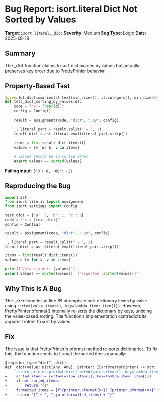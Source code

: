 # Bug Report: isort.literal Dict Not Sorted by Values

**Target**: `isort.literal._dict`
**Severity**: Medium
**Bug Type**: Logic
**Date**: 2025-08-18

## Summary

The _dict function claims to sort dictionaries by values but actually preserves key order due to PrettyPrinter behavior.

## Property-Based Test

```python
@given(st.dictionaries(st.text(min_size=1), st.integers(), min_size=2))
def test_dict_sorting_by_values(d):
    code = f"x = {repr(d)}"
    config = Config()
    
    result = assignment(code, "dict", ".py", config)
    
    _, literal_part = result.split(" = ", 1)
    result_dict = ast.literal_eval(literal_part.strip())
    
    items = list(result_dict.items())
    values = [v for k, v in items]
    
    # Values should be in sorted order
    assert values == sorted(values)
```

**Failing input**: `{'0': 0, '00': -1}`

## Reproducing the Bug

```python
import ast
from isort.literal import assignment
from isort.settings import Config

test_dict = {'a': 3, 'b': 1, 'c': 2}
code = f"x = {test_dict}"
config = Config()

result = assignment(code, "dict", ".py", config)

_, literal_part = result.split(" = ", 1)
result_dict = ast.literal_eval(literal_part.strip())

items = list(result_dict.items())
values = [v for k, v in items]

print(f"Values order: {values}")
assert values == sorted(values), f"Expected {sorted(values)}"
```

## Why This Is A Bug

The `_dict` function at line 89 attempts to sort dictionary items by value using `sorted(value.items(), key=lambda item: item[1])`. However, PrettyPrinter.pformat() internally re-sorts the dictionary by keys, undoing the value-based sorting. The function's implementation contradicts its apparent intent to sort by values.

## Fix

The issue is that PrettyPrinter's pformat method re-sorts dictionaries. To fix this, the function needs to format the sorted items manually:

```diff
@register_type("dict", dict)
def _dict(value: Dict[Any, Any], printer: ISortPrettyPrinter) -> str:
-    return printer.pformat(dict(sorted(value.items(), key=lambda item: item[1])))
+    sorted_items = sorted(value.items(), key=lambda item: item[1])
+    if not sorted_items:
+        return "{}"
+    formatted_items = [f"{printer.pformat(k)}: {printer.pformat(v)}" for k, v in sorted_items]
+    return "{" + ", ".join(formatted_items) + "}"
```